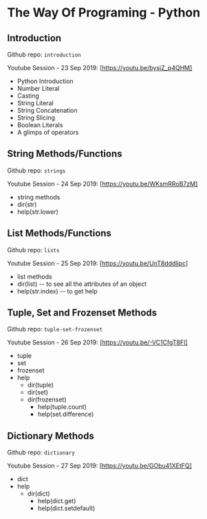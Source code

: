 # The Way Of Programing - Python

## Introduction

Github repo: `introduction`

Youtube Session - 23 Sep 2019:
[https://youtu.be/bysjZ_p4QHM]

- Python Introduction
- Number Literal
- Casting
- String Literal
- String Concatenation
- String Slicing
- Boolean Literals
- A glimps of operators

## String Methods/Functions

Github repo: `strings`

Youtube Session - 24 Sep 2019:
[https://youtu.be/WKsmRRoB7zM]

- string methods
- dir(str)
- help(str.lower)

## List Methods/Functions

Github repo: `lists`

Youtube Session - 25 Sep 2019:
[https://youtu.be/UnT8dddljpc]

- list methods
- dir(list) -- to see all the attributes of an object
- help(str.index) -- to get help

## Tuple, Set and Frozenset Methods

Github repo: `tuple-set-frozenset`

Youtube Session - 26 Sep 2019:
[https://youtu.be/-VC1CfgT8FI]

- tuple
- set
- frozenset
- help
  - dir(tuple)
  - dir(set)
  - dir(frozenset)
    - help(tuple.count)
    - help(set.difference)

## Dictionary Methods

Github repo: `dictionary`

Youtube Session - 27 Sep 2019:
[https://youtu.be/GObu41XEtFQ]

- dict
- help
  - dir(dict)
    - help(dict.get)
    - help(dict.setdefault)
